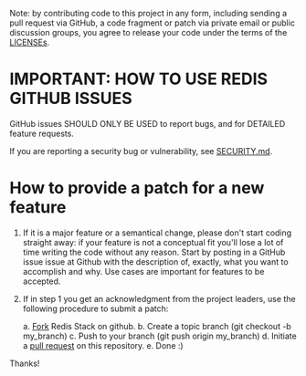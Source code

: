 Note: by contributing code to this project in any form, including sending
a pull request via GitHub, a code fragment or patch via private email or
public discussion groups, you agree to release your code under the terms
of the [LICENSEs](license.txt).

# IMPORTANT: HOW TO USE REDIS GITHUB ISSUES

GitHub issues SHOULD ONLY BE USED to report bugs, and for DETAILED feature
requests.

If you are reporting a security bug or vulnerability, see [SECURITY.md](SECURITY.md).

# How to provide a patch for a new feature

1. If it is a major feature or a semantical change, please don't start coding
straight away: if your feature is not a conceptual fit you'll lose a lot of
time writing the code without any reason. Start by posting in a GitHub issue issue at Github with the description of, exactly, what you want
to accomplish and why. Use cases are important for features to be accepted.

2. If in step 1 you get an acknowledgment from the project leaders, use the
   following procedure to submit a patch:

    a. [Fork](https://docs.github.com/en/github/getting-started-with-github/fork-a-repo) Redis Stack on github.
    b. Create a topic branch (git checkout -b my_branch)
    c. Push to your branch (git push origin my_branch)
    d. Initiate a [pull request](https://docs.github.com/en/github/collaborating-with-issues-and-pull-requests/creating-a-pull-request) on this repository.
    e. Done :)

Thanks!
